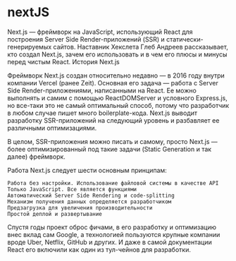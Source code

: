 # nextJS
Next.js — фреймворк на JavaScript, использующий React для построения Server Side Render-приложений (SSR) и статически-генерируемых сайтов. Наставник Хекслета Глеб Андреев рассказывает, кто создал Next.js, зачем его использовать и в чем его плюсы и минусы перед чистым React.
История Next.js

Фреймворк Next.js создан относительно недавно — в 2016 году внутри компании Vercel (ранее Zeit). Основная его задача — работа с Server Side Render-приложениями, написанными на React. Ее можно выполнять и самим с помощью ReactDOMServer и условного Express.js, но все-таки это не самый оптимальный способ, потому что разработчик в любом случае пишет много boilerplate-кода. Next.js выводит разработку SSR-приложений на следующий уровень и разбавляет ее различными оптимизациями.

В целом, SSR-приложения можно писать и самому, просто Next.js — более оптимизированный под такие задачи (Static Generation и так далее) фреймворк.

Работа Next.js следует шести основным принципам:

    Работа без настройки. Использование файловой системы в качестве API
    Только JavaScript. Все является функциями
    Автоматический Server Side Rendering и code-splitting
    Механизм получения данных определяется разработчиком
    Предзагрузка для увеличения производительности
    Простой деплой и развертывание

Спустя годы проект оброс фичами, в его разработку и оптимизацию внес вклад сам Google, а технологией пользуются крупные компании вроде Uber, Netflix, GitHub и других. И даже в самой документации React его включили как один из тул-чейнов для разработки.
